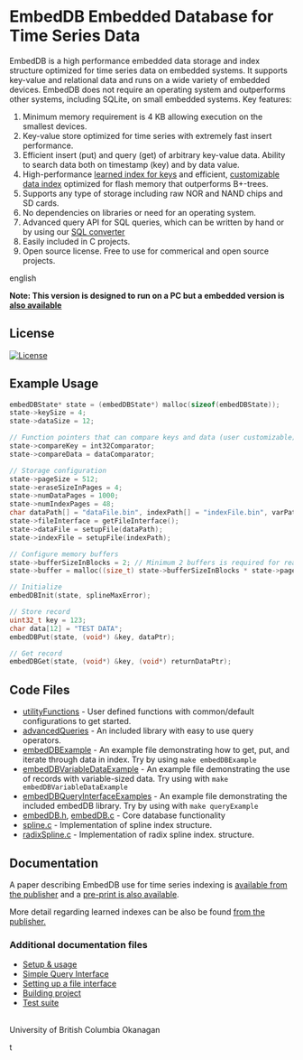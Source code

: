 # EmbedDB Embedded Database for Time Series Data

EmbedDB is a high performance embedded data storage and index structure optimized for time series data on embedded systems. It supports key-value and relational data and runs on a wide variety of embedded devices. EmbedDB does not require an operating system and outperforms other systems, including SQLite, on small embedded systems. Key features:

1. Minimum memory requirement is 4 KB allowing execution on the smallest devices.
2. Key-value store optimized for time series with extremely fast insert performance.
3. Efficient insert (put) and query (get) of arbitrary key-value data. Ability to search data both on timestamp (key) and by data value.
4. High-performance [learned index for keys](https://arxiv.org/abs/2302.03085) and efficient, [customizable data index](docs/SBITS_time_series_index.pdf) optimized for flash memory that outperforms B+-trees.
5. Supports any type of storage including raw NOR and NAND chips and SD cards.
6. No dependencies on libraries or need for an operating system.
7. Advanced query API for SQL queries, which can be written by hand or by using our [SQL converter](https://github.com/ubco-db/EmbedDB-SQL)
8. Easily included in C projects.
9. Open source license. Free to use for commerical and open source projects.

english


**Note: This version is designed to run on a PC but a embedded version is [also available](https://github.com/ubco-db/EmbedDB)**

## License

[![License](https://img.shields.io/badge/License-BSD%203--Clause-blue.svg)](https://opensource.org/licenses/BSD-3-Clause)

## Example Usage

```c
embedDBState* state = (embedDBState*) malloc(sizeof(embedDBState));
state->keySize = 4;  
state->dataSize = 12;

// Function pointers that can compare keys and data (user customizable)
state->compareKey = int32Comparator;
state->compareData = dataComparator;

// Storage configuration
state->pageSize = 512;
state->eraseSizeInPages = 4;
state->numDataPages = 1000;
state->numIndexPages = 48;
char dataPath[] = "dataFile.bin", indexPath[] = "indexFile.bin", varPath[] = "varFile.bin";
state->fileInterface = getFileInterface();
state->dataFile = setupFile(dataPath);
state->indexFile = setupFile(indexPath);

// Configure memory buffers
state->bufferSizeInBlocks = 2; // Minimum 2 buffers is required for read/write operations
state->buffer = malloc((size_t) state->bufferSizeInBlocks * state->pageSize);

// Initialize
embedDBInit(state, splineMaxError);

// Store record
uint32_t key = 123;
char data[12] = "TEST DATA";
embedDBPut(state, (void*) &key, dataPtr);

// Get record
embedDBGet(state, (void*) &key, (void*) returnDataPtr);
```

## Code Files

-   [utilityFunctions](src/embedDB/utilityFunctions.c) - User defined functions with common/default configurations to get started.
-   [advancedQueries](src/embedDB/utilityFunctions.c) - An included library with easy to use query operators.
-   [embedDBExample](examples/embedDBExample.c) - An example file demonstrating how to get, put, and iterate through data in index. Try by using `make embedDBExample`
-   [embedDBVariableDataExample](examples/embedDBVariableDataExample.c) - An example file demonstrating the use of records with variable-sized data. Try using with `make embedDBVariableDataExample`
-   [embedDBQueryInterfaceExamples](examples/advancedQueryInterfaceExample.c) - An example file demonstrating the included embedDB library. Try by using with `make queryExample`
-   [embedDB.h](src/embedDB/embedDB.h), [embedDB.c](src/embedDB/embedDB.c) - Core database functionality
-   [spline.c](src/spline/spline.c) - Implementation of spline index structure.
-   [radixSpline.c](src/spline/radixspline.c) - Implementation of radix spline index. structure.

## Documentation

A paper describing EmbedDB use for time series indexing is [available from the publisher](https://www.scitepress.org/Link.aspx?doi=10.5220/0010318800920099) and a [pre-print is also available](SBITS_time_series_index.pdf).

More detail regarding learned indexes can be also be found [from the publisher.](https://arxiv.org/abs/2302.03085)

### Additional documentation files

-   [Setup & usage](docs/usageInfo.md)
-   [Simple Query Interface](docs/advancedQueries.md)
-   [Setting up a file interface](docs/fileInterface.md)
-   [Building project](docs/buildRunInformation.md)
-   [Test suite](docs/testInfo.md)

<br>University of British Columbia Okanagan</br>

t 
